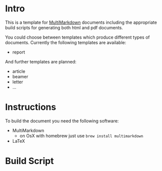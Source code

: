 # Intro

This is a template for [MultiMarkdown](http://fletcherpenney.net/multimarkdown/) documents including the appropriate build scripts for generating both html and pdf documents.

You could choose between templates which produce different types of documents. Currently the following templates are available:

* report

And further templates are planned:

* article
* beamer
* letter
* ...

# Instructions

To build the document you need the following software:

* MultiMarkdown
	* on OsX with homebrew just use `brew install multimarkdown`
* LaTeX



# Build Script
